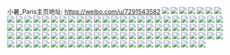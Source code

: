 小暑_Paris主页地址: https://weibo.com/u/7291543582 
![](https://wx4.sinaimg.cn/mw2000/007XszzEgy1h98jozx55dj30q40q4wi1.jpg) 
![](https://wx4.sinaimg.cn/mw2000/007XszzEgy1h98jqab0t5j31rf0zogzz.jpg) 
![](https://wx4.sinaimg.cn/mw2000/007XszzEgy1h98jp13gsvj318g69khdu.jpg) 
![](https://wx4.sinaimg.cn/mw2000/007XszzEgy1h98jp238d0j337k37k4n8.jpg) 
![](https://wx4.sinaimg.cn/mw2000/007XszzEgy1h96s5i4oj5j32c0340b2c.jpg) 
![](https://wx4.sinaimg.cn/mw2000/007XszzEgy1h96s8bdsx0j31sc2dsb2a.jpg) 
![](https://wx4.sinaimg.cn/mw2000/007XszzEgy1h96s5mfk5mj32462tkkjl.jpg) 
![](https://wx4.sinaimg.cn/mw2000/007XszzEgy1h926vnlxy4j30zo1gz1ap.jpg) 
![](https://wx4.sinaimg.cn/mw2000/007XszzEgy1h926vr977qj324836ce83.jpg) 
![](https://wx4.sinaimg.cn/mw2000/007XszzEgy1h90im4bj7lj30ox1hx799.jpg) 
![](https://wx4.sinaimg.cn/mw2000/007XszzEgy1h90im83x0gj337k37k1kz.jpg) 
![](https://wx4.sinaimg.cn/mw2000/007XszzEgy1h8zviaz9lzj30tj1b9tfj.jpg) 
![](https://wx4.sinaimg.cn/mw2000/007XszzEgy1h8z6wio9ptj32c0340hdu.jpg) 
![](https://wx4.sinaimg.cn/mw2000/007XszzEgy1h8z6wlezj8j32c0340kjm.jpg) 
![](https://wx4.sinaimg.cn/mw2000/007XszzEgy1h8z6wez801j30zo256kjl.jpg) 
![](https://wx4.sinaimg.cn/mw2000/007XszzEgy1h8yzf1idd4j331829x7wk.jpg) 
![](https://wx4.sinaimg.cn/mw2000/007XszzEgy1h8yzf4vpfpj33gg56ou13.jpg) 
![](https://wx4.sinaimg.cn/mw2000/007XszzEgy1h8yzf8b7ckj33d851uu14.jpg) 
![](https://wx4.sinaimg.cn/mw2000/007XszzEgy1h8yzeyoak1j329f2ucx6q.jpg) 
![](https://wx4.sinaimg.cn/mw2000/007XszzEgy1h8yzfbw1y7j328h2za4qt.jpg) 
![](https://wx4.sinaimg.cn/mw2000/007XszzEgy1h8yzffxzhjj33cq513x6y.jpg) 
![](https://wx4.sinaimg.cn/mw2000/007XszzEgy1h8yzfl4htej34ok3ggb2g.jpg) 
![](https://wx4.sinaimg.cn/mw2000/007XszzEgy1h8yzfhyuntj329f340npe.jpg) 
![](https://wx4.sinaimg.cn/mw2000/007XszzEgy1h8yzfqe3w3j33d34va7wr.jpg) 
![](https://wx4.sinaimg.cn/mw2000/b10c1bc2ly1h8plhokqgnj208c08cwej.jpg) 
![](https://wx4.sinaimg.cn/mw2000/007XszzEgy1h8xw5rs7xej30zk2c3qta.jpg) 
![](https://wx4.sinaimg.cn/mw2000/007XszzEgy1h8sa6w6y0fj31sc2dsb2a.jpg) 
![](https://wx4.sinaimg.cn/mw2000/007XszzEgy1h8s19b18z0j30u02ekgsy.jpg) 
![](https://wx4.sinaimg.cn/mw2000/007XszzEgy1h8s19bbpndj30u00u0tc0.jpg) 
![](https://wx4.sinaimg.cn/mw2000/007XszzEgy1h8r10a3ygqj31qj2bdhdt.jpg) 
![](https://wx4.sinaimg.cn/mw2000/007XszzEgy1h8r10rr3lzj32c03407wk.jpg) 
![](https://wx4.sinaimg.cn/mw2000/007XszzEgy1h8r1006jzqj32c03401kz.jpg) 
![](https://wx4.sinaimg.cn/mw2000/007XszzEgy1h8r10y0r73j33402c0npd.jpg) 
![](https://wx4.sinaimg.cn/mw2000/007XszzEgy1h8r10ax5bhj30pz0pz48r.jpg) 
![](https://wx4.sinaimg.cn/mw2000/007XszzEgy1h8r10kdjhsj33402c0u10.jpg) 
![](https://wx4.sinaimg.cn/mw2000/007XszzEgy1h8r10659q3j30zo1b4u0x.jpg) 
![](https://wx4.sinaimg.cn/mw2000/007XszzEgy1h8r10wbr5fj32c0340kjo.jpg) 
![](https://wx4.sinaimg.cn/mw2000/007XszzEgy1h8r10dixn7j32c0340u0x.jpg) 
![](https://wx4.sinaimg.cn/mw2000/007XszzEgy1h8r10ok7i4j32c0340b2b.jpg) 
![](https://wx4.sinaimg.cn/mw2000/007XszzEgy1h8r122dwh9j30zo0jutgf.jpg) 
![](https://wx4.sinaimg.cn/mw2000/007XszzEgy1h8r108829gj31sc2ds4qq.jpg) 
![](https://wx4.sinaimg.cn/mw2000/007XszzEgy1h8r1217tcxj30zo256npd.jpg) 
![](https://wx4.sinaimg.cn/mw2000/007XszzEgy1h8ofo0gergj32c0340qv7.jpg) 
![](https://wx4.sinaimg.cn/mw2000/007XszzEgy1h8ofo2ihitj32c0340u0y.jpg) 
![](https://wx4.sinaimg.cn/mw2000/007XszzEgy1h8ofo5a9hfj32c0340qv8.jpg) 
![](https://wx4.sinaimg.cn/mw2000/007XszzEgy1h8ofny6fvhj32c03404n9.jpg) 
![](https://wx4.sinaimg.cn/mw2000/007XszzEgy1h8mhsiprquj32tc480kjq.jpg) 
![](https://wx4.sinaimg.cn/mw2000/007XszzEgy1h8mhsy7n67j32tc4801l3.jpg) 
![](https://wx4.sinaimg.cn/mw2000/007XszzEgy1h8mht50i7uj32px4631l1.jpg) 
![](https://wx4.sinaimg.cn/mw2000/007XszzEgy1h8mhs64a16j32we48vu12.jpg) 
![](https://wx4.sinaimg.cn/mw2000/007XszzEgy1h8mhsbtd6lj32tc480b2d.jpg) 
![](https://wx4.sinaimg.cn/mw2000/007XszzEgy1h8mhtepbxxj32tc4801l2.jpg) 
![](https://wx4.sinaimg.cn/mw2000/007XszzEgy1h8mhvqgm6vj32tc480qv9.jpg) 
![](https://wx4.sinaimg.cn/mw2000/007XszzEgy1h8mhwguc0rj32tc480b2c.jpg) 
![](https://wx4.sinaimg.cn/mw2000/007XszzEgy1h8mhwt8fqpj32tc480npi.jpg) 
![](https://wx4.sinaimg.cn/mw2000/007XszzEgy1h8m8hayj25j32tc480b2d.jpg) 
![](https://wx4.sinaimg.cn/mw2000/007XszzEgy1h8m8heez05j32tc4801l2.jpg) 
![](https://wx4.sinaimg.cn/mw2000/007XszzEgy1h8kgh8o2z3j32c03404qs.jpg) 
![](https://wx4.sinaimg.cn/mw2000/007XszzEgy1h8hwp63hyjj325a2v1u0z.jpg) 
![](https://wx4.sinaimg.cn/mw2000/007XszzEgy1h8hwp3402lj33402c0npg.jpg) 
![](https://wx4.sinaimg.cn/mw2000/007XszzEgy1h8go98bbrwj32c0340npg.jpg) 
![](https://wx4.sinaimg.cn/mw2000/007XszzEgy1h8go92ccjrj30jz18gqbn.jpg) 
![](https://wx4.sinaimg.cn/mw2000/007XszzEgy1h8go91682lj32c0340qv7.jpg) 
![](https://wx4.sinaimg.cn/mw2000/007XszzEgy1h8go94in98j32c01r0npe.jpg) 
![](https://wx4.sinaimg.cn/mw2000/007XszzEgy1h8go9bcmmkj32c0340kjm.jpg) 
![](https://wx4.sinaimg.cn/mw2000/007XszzEgy1h8go9dtsrnj324e2tub2a.jpg) 
![](https://wx4.sinaimg.cn/mw2000/007XszzEgy1h8feq68jadj31sc2dse81.jpg) 
![](https://wx4.sinaimg.cn/mw2000/007XszzEgy1h8feqctv5tj32c0340x6s.jpg) 
![](https://wx4.sinaimg.cn/mw2000/007XszzEgy1h8feq4b19ej32c0340kjo.jpg) 
![](https://wx4.sinaimg.cn/mw2000/007XszzEgy1h8feq8pj9oj32c03401ky.jpg) 
![](https://wx4.sinaimg.cn/mw2000/007XszzEgy1h8e37jjzx5j32c02c0hdu.jpg) 
![](https://wx4.sinaimg.cn/mw2000/007XszzEgy1h8e37ofsmvj32c0340b2a.jpg) 
![](https://wx4.sinaimg.cn/mw2000/007XszzEgy1h8d75dxzrcj32c0340hdv.jpg) 
![](https://wx4.sinaimg.cn/mw2000/007XszzEgy1h8d75htqpaj32c03401l0.jpg) 
![](https://wx4.sinaimg.cn/mw2000/007XszzEgy1h8c59v1e8yj31sc2dskjm.jpg) 
![](https://wx4.sinaimg.cn/mw2000/007XszzEgy1h8c59xnt1tj32c03404qr.jpg) 
![](https://wx4.sinaimg.cn/mw2000/007XszzEgy1h8c59sqlnij32c0340qv6.jpg) 
![](https://wx4.sinaimg.cn/mw2000/007XszzEgy1h8c5a0hpjsj32c0340kjm.jpg) 
![](https://wx4.sinaimg.cn/mw2000/007XszzEgy1h8b2p4wdrmj33402eue82.jpg) 
![](https://wx4.sinaimg.cn/mw2000/007XszzEgy1h8b2p1ikohj324e2tu000.jpg) 
![](https://wx4.sinaimg.cn/mw2000/007XszzEgy1h8b2p7xyguj324e2tu1ky.jpg) 
![](https://wx4.sinaimg.cn/mw2000/007XszzEgy1h8b2p951msj324e2tu7wh.jpg) 
![](https://wx4.sinaimg.cn/mw2000/007XszzEgy1h8b2phmdijj32c0340hdv.jpg) 
![](https://wx4.sinaimg.cn/mw2000/007XszzEgy1h8b2trg1tzj32663kahdt.jpg) 
![](https://wx4.sinaimg.cn/mw2000/007XszzEgy1h80mtysr6dj30zo2567wh.jpg) 
![](https://wx4.sinaimg.cn/mw2000/007XszzEgy1h7z529edduj32c0340u0z.jpg) 
![](https://wx4.sinaimg.cn/mw2000/007XszzEgy1h7z52dj6mlj32c03401l0.jpg) 
![](https://wx4.sinaimg.cn/mw2000/007XszzEgy1ggi90glrksj30u00u0jxs.jpg) 
![](https://wx4.sinaimg.cn/mw2000/007XszzEgy1ggi90h0awuj30u00u043m.jpg) 
![](https://wx4.sinaimg.cn/mw2000/007XszzEgy1gfmkz0pc8zj31o02yoqv5.jpg) 
![](https://wx4.sinaimg.cn/mw2000/007XszzEgy1gf7jpy18g8j322o340hdt.jpg) 
![](https://wx4.sinaimg.cn/mw2000/007XszzEgy1gf7jq0sn4jj322o3404qq.jpg) 
![](https://wx4.sinaimg.cn/mw2000/007XszzEgy1gegewqa1f6j31111jk1je.jpg) 
![](https://wx4.sinaimg.cn/mw2000/007XszzEgy1gegewrma3qj31111jk1kx.jpg) 
![](https://wx4.sinaimg.cn/mw2000/007XszzEgy1gegeweut3nj31111jkkdh.jpg) 
![](https://wx4.sinaimg.cn/mw2000/007XszzEgy1gegewscuccj31111jk4la.jpg) 
![](https://wx4.sinaimg.cn/mw2000/007XszzEgy1gegewms5u7j31jk1111kz.jpg) 
![](https://wx4.sinaimg.cn/mw2000/007XszzEgy1gegewuks3hj31jk111dz2.jpg) 
![](https://wx4.sinaimg.cn/mw2000/007XszzEgy1gegewyqauej31111jk7wh.jpg) 
![](https://wx4.sinaimg.cn/mw2000/007XszzEgy1gegewv9tg1j31jk111aug.jpg) 
![](https://wx4.sinaimg.cn/mw2000/007XszzEgy1gegewzb0wrj31111jkh54.jpg) 
![](https://wx4.sinaimg.cn/mw2000/007XszzEgy1gegewzym1cj31111jkwyt.jpg) 
![](https://wx4.sinaimg.cn/mw2000/007XszzEgy1gegex5nurlj31111jkb2a.jpg) 
![](https://wx4.sinaimg.cn/mw2000/007XszzEgy1gecthj0gr1j32c03407wi.jpg) 
![](https://wx4.sinaimg.cn/mw2000/007XszzEgy1gecthgei9oj32c03404qq.jpg) 
